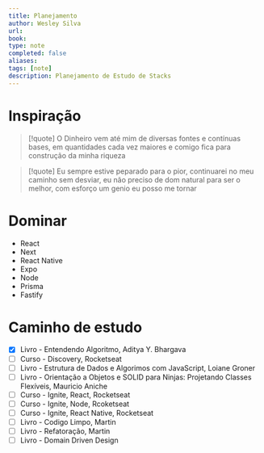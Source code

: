 ```yaml
---
title: Planejamento
author: Wesley Silva
url:
book:
type: note
completed: false
aliases:
tags: [note]
description: Planejamento de Estudo de Stacks
---
```

# Inspiração
>[!quote]
O Dinheiro vem até mim de diversas fontes e contínuas bases, em quantidades cada vez maiores e comigo fica para construção da minha riqueza

>[!quote]
>Eu sempre estive peparado para o pior, continuarei no meu caminho sem desviar, eu não preciso de dom natural para ser o melhor, com esforço um genio eu posso me tornar

# Dominar
- React
- Next
- React Native
- Expo
- Node
- Prisma
- Fastify

# Caminho de estudo
- [x] Livro - Entendendo Algoritmo, Aditya Y. Bhargava
- [ ] Curso - Discovery, Rocketseat
- [ ] Livro - Estrutura de Dados e Algorimos com JavaScript, Loiane Groner
- [ ] Livro - Orientação a Objetos e SOLID para Ninjas: Projetando Classes Flexíveis, Mauricio Aniche
- [ ] Curso - Ignite, React, Rocketseat
- [ ] Curso - Ignite, Node, Rcoketseat
- [ ] Curso - Ignite, React Native, Rocketseat
- [ ] Livro - Codigo Limpo, Martin
- [ ] Livro - Refatoração, Martin
- [ ] Livro - Domain Driven Design